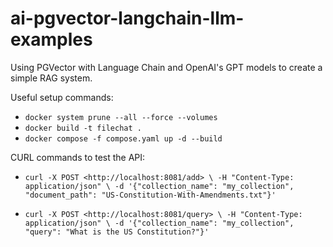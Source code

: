 # ai-pgvector-langchain-llm-examples

Using PGVector with Language Chain and OpenAI's GPT models to create a simple RAG system.

Useful setup commands:

- `docker system prune --all --force --volumes`
- `docker build -t filechat .`
- `docker compose -f compose.yaml up -d --build`

CURL commands to test the API:

- `curl -X POST <http://localhost:8081/add> \
    -H "Content-Type: application/json" \
    -d '{"collection_name": "my_collection", "document_path": "US-Constitution-With-Amendments.txt"}'`

- `curl -X POST <http://localhost:8081/query> \
    -H "Content-Type: application/json" \
    -d '{"collection_name": "my_collection", "query": "What is the US Constitution?"}'`
